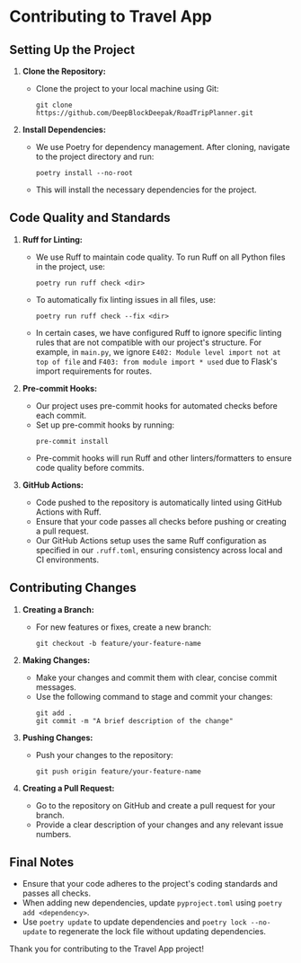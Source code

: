 # Contributing to Travel App

## Setting Up the Project

1. **Clone the Repository:**
   - Clone the project to your local machine using Git:
     ```
     git clone https://github.com/DeepBlockDeepak/RoadTripPlanner.git
     ```

2. **Install Dependencies:**
   - We use Poetry for dependency management. After cloning, navigate to the project directory and run:
     ```
     poetry install --no-root
     ```
   - This will install the necessary dependencies for the project.

## Code Quality and Standards

1. **Ruff for Linting:**
   - We use Ruff to maintain code quality. To run Ruff on all Python files in the project, use:
     ```
     poetry run ruff check <dir>
     ```
   - To automatically fix linting issues in all files, use:
     ```
     poetry run ruff check --fix <dir>
     ```

   - In certain cases, we have configured Ruff to ignore specific linting rules that are not compatible with our project's structure. For example, in `main.py`, we ignore `E402: Module level import not at top of file` and `F403: from module import * used` due to Flask's import requirements for routes.

2. **Pre-commit Hooks:**
   - Our project uses pre-commit hooks for automated checks before each commit.
   - Set up pre-commit hooks by running:
     ```
     pre-commit install
     ```
   - Pre-commit hooks will run Ruff and other linters/formatters to ensure code quality before commits.

3. **GitHub Actions:**
   - Code pushed to the repository is automatically linted using GitHub Actions with Ruff.
   - Ensure that your code passes all checks before pushing or creating a pull request.
   - Our GitHub Actions setup uses the same Ruff configuration as specified in our `.ruff.toml`, ensuring consistency across local and CI environments.

## Contributing Changes

1. **Creating a Branch:**
   - For new features or fixes, create a new branch:
     ```
     git checkout -b feature/your-feature-name
     ```

2. **Making Changes:**
   - Make your changes and commit them with clear, concise commit messages.
   - Use the following command to stage and commit your changes:
     ```
     git add .
     git commit -m "A brief description of the change"
     ```

3. **Pushing Changes:**
   - Push your changes to the repository:
     ```
     git push origin feature/your-feature-name
     ```

4. **Creating a Pull Request:**
   - Go to the repository on GitHub and create a pull request for your branch.
   - Provide a clear description of your changes and any relevant issue numbers.

## Final Notes

- Ensure that your code adheres to the project's coding standards and passes all checks.
- When adding new dependencies, update `pyproject.toml` using `poetry add <dependency>`.
- Use `poetry update` to update dependencies and `poetry lock --no-update` to regenerate the lock file without updating dependencies.

Thank you for contributing to the Travel App project!
